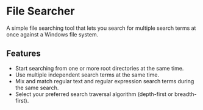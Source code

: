 # File Searcher
A simple file searching tool that lets you search for multiple search terms at once against a Windows file system.

## Features
* Start searching from one or more root directories at the same time.
* Use multiple independent search terms at the same time.
* Mix and match regular text and regular expression search terms during the same search.
* Select your preferred search traversal algorithm (depth-first or breadth-first).
